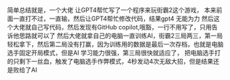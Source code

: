 简单总结就是，一个大佬 让GPT4帮忙写了一个程序来玩街霸2这个游戏，
本来前面一直打不过，一直输，然后让GPT4帮忙修改代码，结果gpt4 无能为力
然后这个大佬就自己写代码，然后发现有GitHub copilot,哦豁，一行不用写了，只用告诉他思路就可以了
然后大佬就拿自己的电脑一直训练AI，街霸2三局两三，第一局轻松拿下，然后第二局没有打赢，因为训练用的数据是最后一次存档，也就是电脑选手固定开局模式，但是AI 学习能力很强，第三局很快就适应了， 把电脑选手打的只剩下一丝血，触发了电脑选手作弊模式，4秒发动4次无敌大招，但是结果还是败给了AI